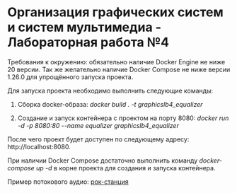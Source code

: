 # Организация графических систем и систем мультимедиа - Лабораторная работа №4

Требования к окружению: обязательно наличие Docker Engine не ниже 20 версии. Так же желательно наличие Docker Compose не ниже версии 1.26.0 для упрощённого запуска проекта.

Для запуска проекта необходимо выполнить следующие команды:
1. Сборка docker-образа:
*docker build . -t graphicslb4_equalizer*

2. Создание и запуск контейнера с проектом на порту 8080:
*docker run -d -p 8080:80 --name equalizer graphicslb4_equalizer*

После чего проект будет доступен по следующему адресу: http://localhost:8080.

При наличии Docker Compose достаточно выполнить команду *docker-compose up -d* в корне проекта для создания и запуска контейнера.

Пример потокового аудио: [рок-станция](https://us4.internet-radio.com/proxy/douglassinclair?mp=/stream;)
